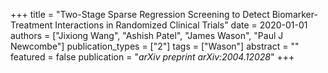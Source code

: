 +++
title = "Two-Stage Sparse Regression Screening to Detect Biomarker-Treatment Interactions in Randomized Clinical Trials"
date = 2020-01-01
authors = ["Jixiong Wang", "Ashish Patel", "James Wason", "Paul J Newcombe"]
publication_types = ["2"]
tags = ["Wason"]
abstract = ""
featured = false
publication = "*arXiv preprint arXiv:2004.12028*"
+++

